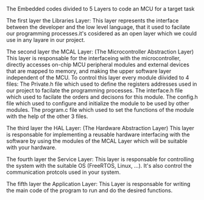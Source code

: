 The Embedded codes divided to 5 Layers to code an MCU for a target task

The first layer the Libraries Layer:
This layer represents the interface between the developer and the low level language, that it used to facilate our programming processes.it's cosidered as an open layer which we could use in any layare in our project.

The second layer the MCAL Layer:
(The Microcontroller Abstraction Layer) This layer is responsable for the interfaceing with the microcontroller, directly accesses on-chip MCU peripheral modules and external devices that are mapped to memory, and making the upper software layer independent of the MCU. To control this layer every module diivided to 4 files: 
  The Private.h file which used to define the registers addresses used in our project to facilate the programming processes.
  The interface.h file which used to facilate the orders and decisons for this module.
  The config.h file which used to configure and initialize the module to be used by other modules.
  The program.c file which used to set the functions of the module with the help of the other 3 files.

The third layer the HAL Layer:
(The Hardware Abstraction Layer) This layer is responsable for implementing a reusable hardware interfacing with the software by using the modules of the MCAL Layer which will be suitable with your hardware.

The fourth layer the Service Layer:
This layer is responsable for controlling the system with the suitable OS (FreeRTOS, Linux, ...). It's also control the communication protcols used in your system.

The fifth layer the Application Layer:
This Layer is responsable for writing the main code of the program to run and do the desired functions.

